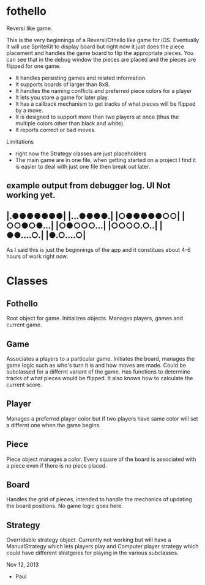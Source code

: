 fothello
========

Reversi like game.

This is the very beginnings of a Reversi/Othello like game for iOS. Eventually it will use SpriteKit to display
board but right now it just does the piece placement and handles the game board to flip the appropriate pieces.
You can see that in the debug window the pieces are placed and the pieces are flipped for one game. 

* It handles persisting games and related information. 
* It supports boards of larger than 8x8. 
* It handles the naming conflicts and preferred piece colors for a player
* It lets you store a game for later play.
* It has a callback mechanism to get tracks of what pieces will be flipped by a move.
* It is designed to support more than two players at once (thus the multiple colors other than black and white). 
* It reports correct or bad moves. 

Limitations
* right now the Strategy classes are just placeholders
* The main game are in one file, when getting started on a project I find it is easier to deal with just one
  file then break out later.

example output from debugger log. UI Not working yet. 
----------
|.●●●●●●●|
|...●●●●.|
|○●●●●●○○|
|○○●○●...|
|○●○○○...|
|○○○○.○..|
|●●....○.|
|●.○....○|
----------

As I said this is just the beginnings of the app and it constitues about 4-6 hours of work right now. 


Classes
=======

Fothello
--------
Root object for game. Initializes objects. Manages players, games and current game.

Game
----
Associates a players to a particular game. Initiates the board, manages the game logic such as who's turn it
is and how moves are made. Could be subclassed for a differnt variant of the game. Has functions to determine
tracks of what pieces would be flipped. It also knows how to calculate the current score. 

Player
------
Manages a preferred player color but if two players have same color will set a differnt one when the game
begins.

Piece
-----
Piece object manages a color. Every square of the board is associated with a piece even if there is no piece 
placed. 

Board
-----
Handles the grid of pieces, intended to handle the mechanics of updating the board positions. No game logic
goes here. 

Strategy
--------
Overridable strategy object. Currently not working but will have a ManualStrategy which lets players play and
Computer player strategy which could have different stratgeies for playing in the various subclasses.

Nov 12, 2013
- Paul
